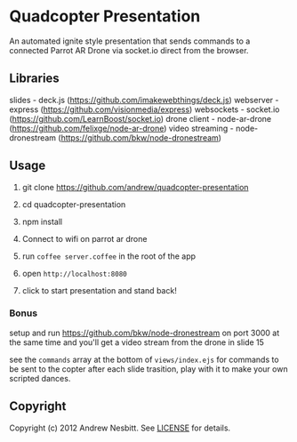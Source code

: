 # Quadcopter Presentation

An automated ignite style presentation that sends commands to a connected Parrot AR Drone via socket.io direct from the browser.

## Libraries

slides - deck.js (https://github.com/imakewebthings/deck.js)
webserver - express (https://github.com/visionmedia/express)
websockets - socket.io (https://github.com/LearnBoost/socket.io)
drone client - node-ar-drone (https://github.com/felixge/node-ar-drone)
video streaming - node-dronestream (https://github.com/bkw/node-dronestream)

## Usage

1. git clone https://github.com/andrew/quadcopter-presentation

2. cd quadcopter-presentation

3. npm install

4. Connect to wifi on parrot ar drone

5. run `coffee server.coffee` in the root of the app

6. open `http://localhost:8080`

7. click to start presentation and stand back!

### Bonus

setup and run https://github.com/bkw/node-dronestream on port 3000 at the same time and you'll get a video stream from the drone in slide 15

see the `commands` array at the bottom of `views/index.ejs` for commands to be sent to the copter after each slide trasition, play with it to make your own scripted dances.

## Copyright

Copyright (c) 2012 Andrew Nesbitt. See [LICENSE](https://github.com/andrew/quadcopter-presentation/blob/master/LICENSE) for details.